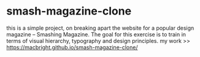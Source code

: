 # smash-magazine-clone

this is a simple project, on breaking apart the website for a popular design magazine – Smashing Magazine. The goal for this exercise is to train in terms of visual hierarchy, typography and design principles.
my work >> https://macbright.github.io/smash-magazine-clone/

